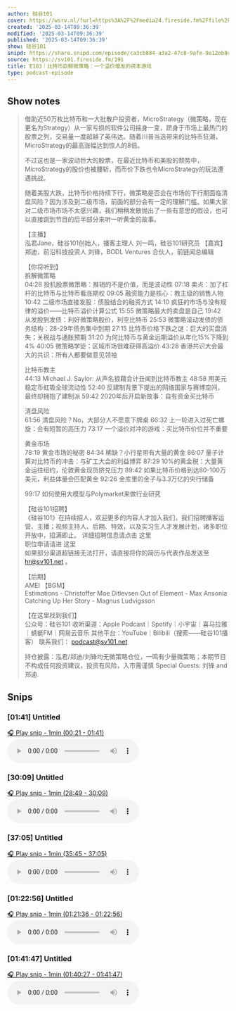 ```yaml
---
author: 硅谷101
cover: https://wsrv.nl/?url=https%3A%2F%2Fmedia24.fireside.fm%2Ffile%2Ffireside-images-2024%2Fpodcasts%2Fimages%2Ff%2Ff0f20376-8faf-4940-b920-84af6c734e2d%2Fcover.jpg%3Fv%3D6&w=200&h=200
created: '2025-03-14T09:36:39'
modified: '2025-03-14T09:36:39'
published: '2025-03-14T09:36:39'
show: 硅谷101
snipd: https://share.snipd.com/episode/ca3cb884-a3a2-47c8-9afe-9e12eb8ef5a5
source: https://sv101.fireside.fm/191
title: E183｜比特币巨鲸微策略：一个溢价增发的资本游戏
type: podcast-episode
---
```



## Show notes
> 借助近50万枚比特币和一大批散户投资者，MicroStrategy（微策略，现在更名为Strategy）从一家亏损的软件公司摇身一变，跻身于市场上最热门的股票之列，交易量一度超越了英伟达。随着川普当选带来的比特币狂潮，MicroStrategy的最高涨幅达到惊人的8倍。
> 
> 
> 不过这也是一家波动巨大的股票，在最近比特币和美股的颓势中，MicroStrategy的股价也被腰斩，而币价下跌也令MicroStrategy的玩法遭遇挑战。
> 
> 
> 随着美股大跌，比特币价格持续下行，微策略是否会在市场的下行期面临清盘风险？因为涉及到二级市场，前面的部分会有一定的理解门槛。如果大家对二级市场市场不太感兴趣，我们稍稍发散抛出了一些有意思的假设，也可以直接跳到节目的后半部分来听一听黄金的故事。
> 
> 
> 【主播】  
> 泓君Jane，硅谷101创始人，播客主理人 
> 刘一鸣，硅谷101研究员 
> 【嘉宾】  
> 郑迪，前沿科技投资人 
> 刘锋，BODL Ventures 合伙人，前链闻总编辑
> 
> 
> 【你将听到】  
> 拆解微策略  
> 04:28 投机股票微策略：推销的不是价值，而是波动性 
> 07:18 卖点：加了杠杆的比特币与比特币看涨期权 
> 09:05 融资能力是核心：教主级的销售人物 
> 10:42 二级市场直接发股：债股结合的融资方式 
> 14:10 疯狂的市场与没有规律的溢价——比特币溢价计算公式 
> 15:55 微策略最大的卖盘是自己 
> 19:42 从发股到发债：利好微策略股价，利空比特币 
> 25:53 微策略滚动发债的债务结构：28-29年债务集中到期 
> 27:15 比特币价格下跌之谜：巨大的买盘消失；关税战与通胀预期 
> 31:20 为何比特币与黄金远期溢价从年化15%下降到4% 
> 40:05 微策略学徒：区域市场很难获得高溢价 
> 43:28 香港共识大会最大的共识：所有人都要做意见领袖
> 
> 
> 比特币教主  
> 44:13 Michael J. Saylor: 从声名狼藉会计丑闻到比特币教主 
> 48:58 用美元稳定币虹吸全球流动性 
> 52:40 反建制背景下提出的网络国家与赛博空间，最终却拥抱了建制派 
> 59:42 2020年后开启新故事：自有资金买比特币
> 
> 
> 清盘风险  
> 61:56 清盘风险？No，大部分人不愿意下牌桌 
> 66:32 上一轮进入过死亡螺旋：会有短暂的高压力 
> 73:17 一个溢价对冲的游戏：买比特币价位并不重要
> 
> 
> 黄金市场  
> 78:19 黄金市场的秘密 
> 84:34 稀缺？小行星带有大量的黄金 
> 86:07 量子计算对比特币的冲击：与矿工大会的利益博弈 
> 87:29 10%的黄金税：大量黄金运往纽约，伦敦黄金现货挤兑压力 
> 89:42 如果比特币价格到达80-100万美元，利益体量会匹配黄金 
> 92:26 金库里的金子与3.3万亿的央行储备
> 
> 
> 99:17 如何使用大模型与Polymarket来做行业研究
> 
> 
> 【硅谷101招聘】  
> 《硅谷101》在持续招人，欢迎更多的内容人才加入我们，我们招聘播客运营、主播；视频主持人、后期、特效，以及实习生人才发展计划，诸多职位开放中，招满即止。 
> 详细招聘信息请点击 这里  
> 职位申请请进 这里  
> 如果部分渠道超链接无法打开，请直接将你的简历与代表作品发送至  hr@sv101.net 。
> 
> 
> 【后期】  
> AMEI 
> 【BGM】  
> Estimations - Christoffer Moe Ditlevsen 
> Out of Element - Max Ansonia 
> Catching Up Her Story - Magnus Ludvigsson
> 
> 
> 【在这里找到我们】  
> 公众号：硅谷101 
> 收听渠道：Apple Podcast｜Spotify｜小宇宙｜喜马拉雅｜蜻蜓FM｜网易云音乐 
> 其他平台：YouTube｜Bilibili（搜索——硅谷101播客） 
> 联系我们： podcast@sv101.net 
> 
> 
> 持仓披露：泓君/郑迪/刘锋均无微策略仓位，一鸣有少量微策略；本期节目不构成任何投资建议，投资有风险，入市需谨慎 
> Special Guests: 刘锋 and 郑迪.

## Snips
### [01:41] Untitled
[🎧 Play snip - 1min️ (00:21 - 01:41)](https://share.snipd.com/snip/8364f8ac-fec7-48f3-9f4d-0e389b0fae5e)
<audio controls> <source src="https://aphid.fireside.fm/d/1437767933/f0f20376-8faf-4940-b920-84af6c734e2d/effeca6d-4eed-454b-ae54-1248f9a8fe76.mp3#t=00:21,01:41"> </audio>
### [30:09] Untitled
[🎧 Play snip - 1min️ (28:49 - 30:09)](https://share.snipd.com/snip/d5444fca-fdbf-4a5a-8ff8-9054f3cb10d7)
<audio controls> <source src="https://aphid.fireside.fm/d/1437767933/f0f20376-8faf-4940-b920-84af6c734e2d/effeca6d-4eed-454b-ae54-1248f9a8fe76.mp3#t=28:49,30:09"> </audio>
### [37:05] Untitled
[🎧 Play snip - 1min️ (35:45 - 37:05)](https://share.snipd.com/snip/ca171a52-320a-4f9b-8c6b-23312b732b3f)
<audio controls> <source src="https://aphid.fireside.fm/d/1437767933/f0f20376-8faf-4940-b920-84af6c734e2d/effeca6d-4eed-454b-ae54-1248f9a8fe76.mp3#t=35:45,37:05"> </audio>
### [01:22:56] Untitled
[🎧 Play snip - 1min️ (01:21:36 - 01:22:56)](https://share.snipd.com/snip/bae3b75e-9df0-41ef-b46a-2917d1334bce)
<audio controls> <source src="https://aphid.fireside.fm/d/1437767933/f0f20376-8faf-4940-b920-84af6c734e2d/effeca6d-4eed-454b-ae54-1248f9a8fe76.mp3#t=01:21:36,01:22:56"> </audio>
### [01:41:47] Untitled
[🎧 Play snip - 1min️ (01:40:27 - 01:41:47)](https://share.snipd.com/snip/08ddf990-7a3b-4a15-b691-a1ccc1b34aa9)
<audio controls> <source src="https://aphid.fireside.fm/d/1437767933/f0f20376-8faf-4940-b920-84af6c734e2d/effeca6d-4eed-454b-ae54-1248f9a8fe76.mp3#t=01:40:27,01:41:47"> </audio>
